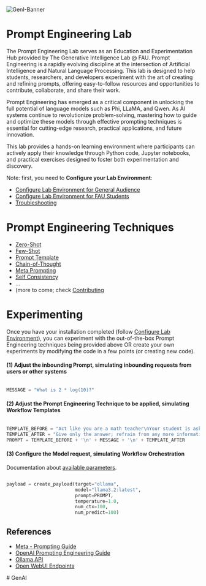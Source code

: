 ![GenI-Banner](https://github.com/genilab-fau/genial-fau.github.io/blob/8f1a2d3523f879e1082918c7bba19553cb6e7212/images/geni-lab-banner.png?raw=true)


# Prompt Engineering Lab

The Prompt Engineering Lab serves as an Education and Experimentation Hub provided by The Generative Intelligence Lab @ FAU. Prompt Engineering is a rapidly evolving discipline at the intersection of Artificial Intelligence and Natural Language Processing. This lab is designed to help students, researchers, and developers experiment with the art of creating and refining prompts, offering easy-to-follow resources and opportunities to contribute, collaborate, and share their work.

Prompt Engineering has emerged as a critical component in unlocking the full potential of language models such as Phi, LLaMA, and Qwen. As AI systems continue to revolutionize problem-solving, mastering how to guide and optimize these models through effective prompting techniques is essential for cutting-edge research, practical applications, and future innovation.

This lab provides a hands-on learning environment where participants can actively apply their knowledge through Python code, Jupyter notebooks, and practical exercises designed to foster both experimentation and discovery.

Note: first, you need to **Configure your Lab Environment**:
* [Configure Lab Environment for General Audience](CONFIG.md)
* [Configure Lab Environment for FAU Students](CONFIG-FAU.md)
* [Troubleshooting ](https://github.com/genilab-fau/prompt-eng/blob/cb2fefa33f5a1c5a927f1246917f73943d3b99ce/TROUBLESHOOTING.md)


# Prompt Engineering Techniques

* [Zero-Shot](prompt-eng/zero_shot.ipynb)
* [Few-Shot](prompt-eng/few_shots.ipynb)
* [Prompt Template](prompt-eng/prompt_template.ipynb)
* [Chain-of-Thought](prompt-eng/chain_of_thought.ipynb)
* [Meta Prompting](prompt-eng/meta.ipynb)
* [Self Consistency](prompt-eng/self_consistency.ipynb)
* ...
* (more to come; check [Contributing](https://github.com/genilab-fau/prompt-eng/blob/cb2fefa33f5a1c5a927f1246917f73943d3b99ce/CONTRIBUTING.md)

# Experimenting

Once you have your installation completed (follow [Configure Lab Environment](CONFIG.md)), you can experiment with the out-of-the-box Prompt Engineering techniques being provided above OR create your own experiments by modifying the code in a few points (or creating new code).

#### (1) Adjust the inbounding  Prompt, simulating inbounding requests from users or other systems

```python

MESSAGE = "What is 2 * log(10)?"

```

#### (2) Adjust the Prompt Engineering Technique to be applied, simulating Workflow Templates

```python

TEMPLATE_BEFORE = "Act like you are a math teacher\nYour student is asking:"
TEMPLATE_AFTER = "Give only the answer; refrain from any more information"
PROMPT = TEMPLATE_BEFORE + '\n' + MESSAGE + '\n' + TEMPLATE_AFTER

```

#### (3) Configure the Model request, simulating Workflow Orchestration

Documentation about [available parameters](https://github.com/ollama/ollama/blob/main/docs/api.md).

```python

payload = create_payload(target="ollama",
                         model="llama3.2:latest", 
                         prompt=PROMPT, 
                         temperature=1.0, 
                         num_ctx=100, 
                         num_predict=100)
```


## References
 
* [Meta - Prompting Guide](https://www.llama.com/docs/how-to-guides/prompting/)
* [OpenAI Prompting Engineering Guide](https://platform.openai.com/docs/guides/prompt-engineering)
* [Ollama API](https://github.com/ollama/ollama/blob/main/docs/api.md)
* [Open WebUI Endpoints](https://docs.openwebui.com/getting-started/api-endpoints/)




#   G e n A I  
 